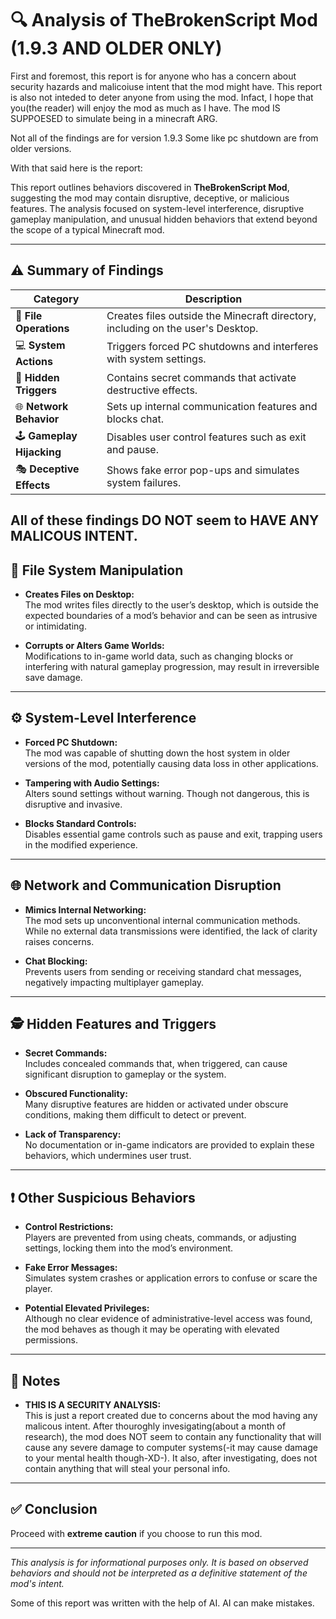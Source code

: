 # 🔍 Analysis of TheBrokenScript Mod (1.9.3 AND OLDER ONLY)

First and foremost, this report is for anyone who has a concern about security hazards and malicoiuse intent that the mod might have. This report is also not inteded to deter anyone from using the mod. Infact, I hope that you(the reader) will enjoy the mod as much as I have. The mod IS SUPPOESED to simulate being in a minecraft ARG.

Not all of the findings are for version 1.9.3
Some like pc shutdown are from older versions.

With that said here is the report:

This report outlines behaviors discovered in **TheBrokenScript Mod**, suggesting the mod may contain disruptive, deceptive, or malicious features. The analysis focused on system-level interference, disruptive gameplay manipulation, and unusual hidden behaviors that extend beyond the scope of a typical Minecraft mod.

---

## ⚠️ Summary of Findings

| Category | Description |
|----------|-------------|
| 📁 **File Operations** | Creates files outside the Minecraft directory, including on the user's Desktop. |
| 💻 **System Actions** | Triggers forced PC shutdowns and interferes with system settings. |
| 🧨 **Hidden Triggers** | Contains secret commands that activate destructive effects. |
| 🌐 **Network Behavior** | Sets up internal communication features and blocks chat. |
| 🕹️ **Gameplay Hijacking** | Disables user control features such as exit and pause. |
| 🎭 **Deceptive Effects** | Shows fake error pop-ups and simulates system failures. |

All of these findings DO NOT seem to HAVE ANY MALICOUS INTENT.
---

## 📂 File System Manipulation

- **Creates Files on Desktop:**  
  The mod writes files directly to the user’s desktop, which is outside the expected boundaries of a mod’s behavior and can be seen as intrusive or intimidating.

- **Corrupts or Alters Game Worlds:**  
  Modifications to in-game world data, such as changing blocks or interfering with natural gameplay progression, may result in irreversible save damage.

---

## ⚙️ System-Level Interference

- **Forced PC Shutdown:**  
  The mod was capable of shutting down the host system in older versions of the mod, potentially causing data loss in other applications.

- **Tampering with Audio Settings:**  
  Alters sound settings without warning. Though not dangerous, this is disruptive and invasive.

- **Blocks Standard Controls:**  
  Disables essential game controls such as pause and exit, trapping users in the modified experience.

---

## 🌐 Network and Communication Disruption

- **Mimics Internal Networking:**  
  The mod sets up unconventional internal communication methods. While no external data transmissions were identified, the lack of clarity raises concerns.

- **Chat Blocking:**  
  Prevents users from sending or receiving standard chat messages, negatively impacting multiplayer gameplay.

---

## 🕵️ Hidden Features and Triggers

- **Secret Commands:**  
  Includes concealed commands that, when triggered, can cause significant disruption to gameplay or the system.

- **Obscured Functionality:**  
  Many disruptive features are hidden or activated under obscure conditions, making them difficult to detect or prevent.

- **Lack of Transparency:**  
  No documentation or in-game indicators are provided to explain these behaviors, which undermines user trust.

---

## ❗ Other Suspicious Behaviors

- **Control Restrictions:**  
  Players are prevented from using cheats, commands, or adjusting settings, locking them into the mod’s environment.

- **Fake Error Messages:**  
  Simulates system crashes or application errors to confuse or scare the player.

- **Potential Elevated Privileges:**  
  Although no clear evidence of administrative-level access was found, the mod behaves as though it may be operating with elevated permissions.

---

## 📝 Notes

- **THIS IS A SECURITY ANALYSIS:**  
  This is just a report created due to concerns about the mod having any malicous intent. After thouroghly invesigating(about a month of research), the mod does NOT seem to contain any functionality that will cause any severe damage to computer systems(-it may cause damage to your mental health though-XD-). It also, after investigating, does not contain anything that will steal your personal info.

---

## ✅ Conclusion

Proceed with **extreme caution** if you choose to run this mod.

---

_This analysis is for informational purposes only. It is based on observed behaviors and should not be interpreted as a definitive statement of the mod's intent._

Some of this report was written with the help of AI. AI can make mistakes.
